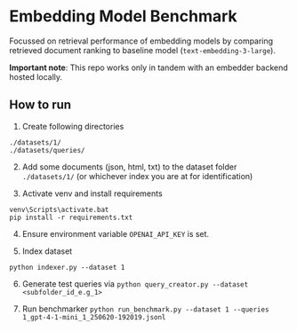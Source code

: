 # Embedding Model Benchmark

Focussed on retrieval performance of embedding models by comparing retrieved document ranking to baseline model (`text-embedding-3-large`).

**Important note**:
This repo works only in tandem with an embedder backend hosted locally.

## How to run

1. Create following directories

```
./datasets/1/
./datasets/queries/
```

2. Add some documents (json, html, txt) to the dataset folder `./datasets/1/` (or whichever index you are at for identification)

3. Activate venv and install requirements

```
venv\Scripts\activate.bat
pip install -r requirements.txt
```

4. Ensure environment variable `OPENAI_API_KEY` is set.

5. Index dataset

`python indexer.py --dataset 1`

6. Generate test queries via
`python query_creator.py --dataset <subfolder_id_e.g_1>`

7. Run benchmarker
`python run_benchmark.py --dataset 1 --queries 1_gpt-4-1-mini_1_250620-192019.jsonl`
